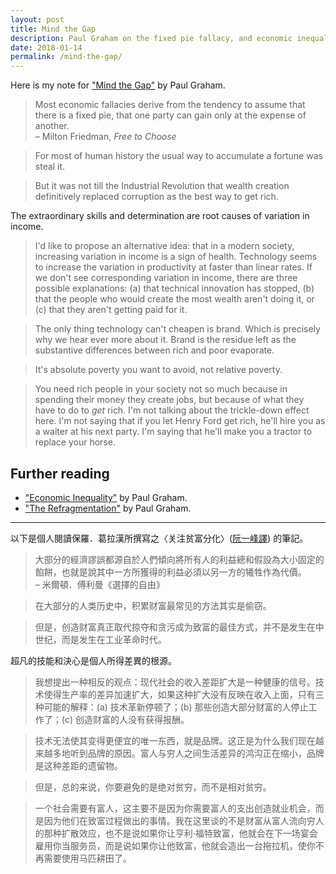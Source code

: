 ```yaml
---
layout: post
title: Mind the Gap
description: Paul Graham on the fixed pie fallacy, and economic inequality as the result of innovation and development.
date: 2018-01-14
permalink: /mind-the-gap/
---
```


Here is my note for ["Mind the Gap"](http://paulgraham.com/gap.html) by Paul Graham.

> Most economic fallacies derive from the tendency to assume that there is a fixed pie, that one party can gain only at the expense of another.<br>
> – Milton Friedman, *Free to Choose*

> For most of human history the usual way to accumulate a fortune was steal it.

> But it was not till the Industrial Revolution that wealth creation definitively replaced corruption as the best way to get rich.

The extraordinary skills and determination are root causes of variation in income.

> I'd like to propose an alternative idea: that in a modern society, increasing variation in income is a sign of health. Technology seems to increase the variation in productivity at faster than linear rates. If we don't see corresponding variation in income, there are three possible explanations: (a) that technical innovation has stopped, (b) that the people who would create the most wealth aren't doing it, or (c) that they aren't getting paid for it.

> The only thing technology can't cheapen is brand. Which is precisely why we hear ever more about it. Brand is the residue left as the substantive differences between rich and poor evaporate.

> It's absolute poverty you want to avoid, not relative poverty.

> You need rich people in your society not so much because in spending their money they create jobs, but because of what they have to do to *get* rich. I'm not talking about the trickle-down effect here. I'm not saying that if you let Henry Ford get rich, he'll hire you as a waiter at his next party. I'm saying that he'll make you a tractor to replace your horse.

## Further reading
- ["Economic Inequality"](https://news.ycombinator.com/item?id=10826838) by Paul Graham.
- ["The Refragmentation"](https://news.ycombinator.com/item?id=10826836) by Paul Graham.

---

以下是個人閱讀保羅．葛拉漢所撰寫之〈关注贫富分化〉([阮一峰譯](http://www.ruanyifeng.com/docs/pg/)) 的筆記。

> 大部分的經濟謬誤都源自於人們傾向將所有人的利益總和假設為大小固定的餡餅，也就是說其中一方所獲得的利益必須以另一方的犧牲作為代價。<br>
> – 米爾頓．傅利曼《選擇的自由》

> 在大部分的人类历史中，积累财富最常见的方法其实是偷窃。

> 但是，创造财富真正取代掠夺和贪污成为致富的最佳方式，并不是发生在中世纪，而是发生在工业革命时代。

超凡的技能和決心是個人所得差異的根源。

> 我想提出一种相反的观点：现代社会的收入差距扩大是一种健康的信号。技术使得生产率的差异加速扩大，如果这种扩大没有反映在收入上面，只有三种可能的解释：(a) 技术革新停顿了；(b) 那些创造大部分财富的人停止工作了；(c) 创造财富的人没有获得报酬。

> 技术无法使其变得更便宜的唯一东西，就是品牌。这正是为什么我们现在越来越多地听到品牌的原因。富人与穷人之间生活差异的鸿沟正在缩小，品牌是这种差距的遗留物。

> 但是，总的来说，你要避免的是绝对贫穷，而不是相对贫穷。

> 一个社会需要有富人，这主要不是因为你需要富人的支出创造就业机会，而是因为他们在致富过程做出的事情。我在这里谈的不是财富从富人流向穷人的那种扩散效应，也不是说如果你让亨利·福特致富，他就会在下一场宴会雇用你当服务员，而是说如果你让他致富，他就会造出一台拖拉机，使你不再需要使用马匹耕田了。
